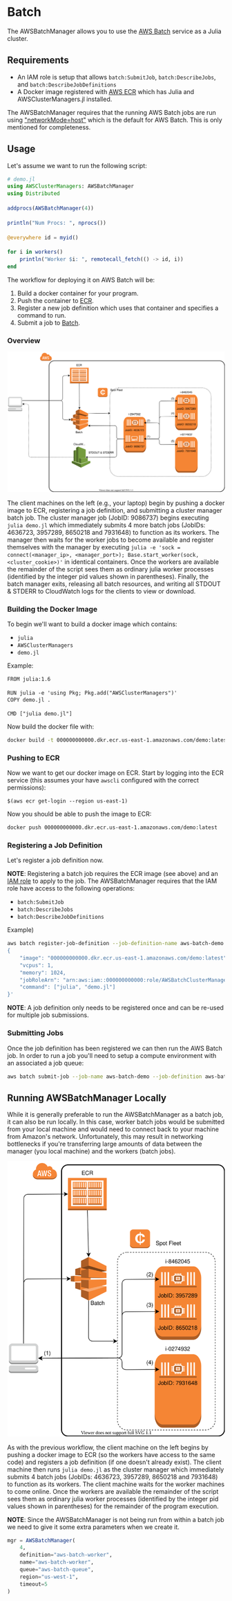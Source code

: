 # Batch

The AWSBatchManager allows you to use the [AWS Batch](https://aws.amazon.com/batch/) service
as a Julia cluster.

## Requirements

* An IAM role is setup that allows `batch:SubmitJob`, `batch:DescribeJobs`, and `batch:DescribeJobDefinitions`
* A Docker image registered with [AWS ECR](https://aws.amazon.com/ecr/) which has Julia
  and AWSClusterManagers.jl installed.

The AWSBatchManager requires that the running AWS Batch jobs are run using
["networkMode=host"](http://docs.aws.amazon.com/AmazonECS/latest/developerguide/task_definition_parameters.html#network_mode)
which is the default for AWS Batch. This is only mentioned for completeness.

## Usage

Let's assume we want to run the following script:

```julia
# demo.jl
using AWSClusterManagers: AWSBatchManager
using Distributed

addprocs(AWSBatchManager(4))

println("Num Procs: ", nprocs())

@everywhere id = myid()

for i in workers()
    println("Worker $i: ", remotecall_fetch(() -> id, i))
end
```

The workflow for deploying it on AWS Batch will be:

1. Build a docker container for your program.
2. Push the container to [ECR](https://aws.amazon.com/ecr/).
3. Register a new job definition which uses that container and specifies a command to run.
4. Submit a job to [Batch](https://aws.amazon.com/batch/).

### Overview

![Batch Managers](../assets/figures/batch_managers.svg)

The client machines on the left (e.g., your laptop) begin by pushing a docker image to ECR, registering a job definition, and submitting a cluster manager batch job.
The cluster manager job (JobID: 9086737) begins executing `julia demo.jl` which immediately submits 4 more batch jobs (JobIDs: 4636723, 3957289, 8650218 and 7931648) to function as its workers.
The manager then waits for the worker jobs to become available and register themselves with the manager by executing `julia -e 'sock = connect(<manager_ip>, <manager_port>); Base.start_worker(sock, <cluster_cookie>)'` in identical containers.
Once the workers are available the remainder of the script sees them as ordinary julia worker processes (identified by the integer pid values shown in parentheses).
Finally, the batch manager exits, releasing all batch resources, and writing all STDOUT & STDERR to CloudWatch logs for the clients to view or download.

### Building the Docker Image

To begin we'll want to build a docker image which contains:
- `julia`
- `AWSClusterManagers`
- `demo.jl`

Example:
```
FROM julia:1.6

RUN julia -e 'using Pkg; Pkg.add("AWSClusterManagers")'
COPY demo.jl .

CMD ["julia demo.jl"]
```

Now build the docker file with:
```bash
docker build -t 000000000000.dkr.ecr.us-east-1.amazonaws.com/demo:latest .
```

### Pushing to ECR

Now we want to get our docker image on ECR.
Start by logging into the ECR service (this assumes your have `awscli` configured with the correct permissions):
```
$(aws ecr get-login --region us-east-1)
```

Now you should be able to push the image to ECR:
```bash
docker push 000000000000.dkr.ecr.us-east-1.amazonaws.com/demo:latest
```

### Registering a Job Definition

Let's register a job definition now.

**NOTE**: Registering a batch job requires the ECR image (see above) and an [IAM role](http://docs.aws.amazon.com/IAM/latest/UserGuide/id_roles.html) to apply to the job.
The AWSBatchManager requires that the IAM role have access to the following operations:

- `batch:SubmitJob`
- `batch:DescribeJobs`
- `batch:DescribeJobDefinitions`

Example)
```bash
aws batch register-job-definition --job-definition-name aws-batch-demo --type container --container-properties '
{
    "image": "000000000000.dkr.ecr.us-east-1.amazonaws.com/demo:latest",
    "vcpus": 1,
    "memory": 1024,
    "jobRoleArn": "arn:aws:iam::000000000000:role/AWSBatchClusterManagerJobRole",
    "command": ["julia", "demo.jl"]
}'
```
**NOTE**: A job definition only needs to be registered once and can be
re-used for multiple job submissions.


### Submitting Jobs

Once the job definition has been registered we can then run the AWS Batch job.
In order to run a job you'll need to setup a compute environment with an associated a job queue:

```bash
aws batch submit-job --job-name aws-batch-demo --job-definition aws-batch-demo --job-queue aws-batch-queue
```

## Running AWSBatchManager Locally

While it is generally preferable to run the AWSBatchManager as a batch job, it can also be run locally.
In this case, worker batch jobs would be submitted from your local machine and would need to connect back to your machine from Amazon's network.
Unfortunately, this may result in networking bottlenecks if you're transferring large amounts of data between the manager (you local machine) and the workers (batch jobs).

![Batch Workers](../assets/figures/batch_workers.svg)

As with the previous workflow, the client machine on the left begins by pushing a docker image to ECR (so the workers have access to the same code) and registers a job definition (if one doesn't already exist).
The client machine then runs `julia demo.jl` as the cluster manager which immediately submits 4 batch jobs (JobIDs: 4636723, 3957289, 8650218 and 7931648) to function as its workers.
The client machine waits for the worker machines to come online.
Once the workers are available the remainder of the script sees them as ordinary julia worker processes (identified by the integer pid values shown in parentheses) for the remainder of the program execution.

**NOTE**: Since the AWSBatchManager is not being run from within a batch job we need to give it some extra parameters when we create it.
```julia
mgr = AWSBatchManager(
    4,
    definition="aws-batch-worker",
    name="aws-batch-worker",
    queue="aws-batch-queue",
    region="us-west-1",
    timeout=5
)
```
